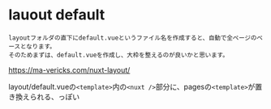 # lauout default
```
layoutフォルダの直下にdefault.vueというファイル名を作成すると、自動で全ページのベースとなります。
そのためまずは、default.vueを作成し、大枠を整えるのが良いかと思います。
```
https://ma-vericks.com/nuxt-layout/

layout/default.vueの`<template>`内の`<nuxt />`部分に、pagesの`<template>`が置き換えられる、っぽい
